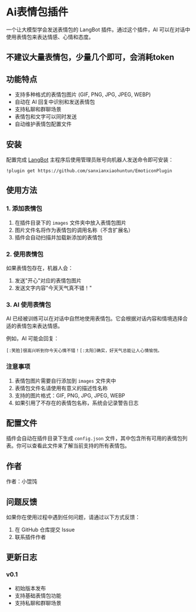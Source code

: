 # Ai表情包插件

一个让大模型学会发送表情包的 LangBot 插件。通过这个插件，AI 可以在对话中使用表情包来表达情感、心情和态度。

## 不建议大量表情包，少量几个即可，会消耗token

## 功能特点

- 支持多种格式的表情包图片 (GIF, PNG, JPG, JPEG, WEBP)
- 自动在 AI 回复中识别和发送表情包
- 支持私聊和群聊场景
- 表情包和文字可以同时发送
- 自动维护表情包配置文件

## 安装

配置完成 [LangBot](https://github.com/RockChinQ/LangBot) 主程序后使用管理员账号向机器人发送命令即可安装：

```
!plugin get https://github.com/sanxianxiaohuntun/EmoticonPlugin
```

## 使用方法

### 1. 添加表情包

1. 在插件目录下的 `images` 文件夹中放入表情包图片
2. 图片文件名将作为表情包的调用名称（不含扩展名）
3. 插件会自动扫描并加载新添加的表情包

### 2. 使用表情包

如果表情包存在，机器人会：
1. 发送"开心"对应的表情包图片
2. 发送文字内容"今天天气真不错！"

### 3. AI 使用表情包

AI 已经被训练可以在对话中自然地使用表情包。它会根据对话内容和情境选择合适的表情包来表达情感。

例如，AI 可能会回复：
```
[:笑脸]很高兴听到你今天心情不错！[:太阳]确实，好天气总能让人心情愉悦。
```

### 注意事项

1. 表情包图片需要自行添加到 `images` 文件夹中
2. 表情包文件名请使用有意义的描述性名称
3. 支持的图片格式：GIF, PNG, JPG, JPEG, WEBP
4. 如果引用了不存在的表情包名称，系统会记录警告日志

## 配置文件

插件会自动在插件目录下生成 `config.json` 文件，其中包含所有可用的表情包列表。你可以查看此文件来了解当前支持的所有表情包。

## 作者

作者：小馄饨

## 问题反馈

如果你在使用过程中遇到任何问题，请通过以下方式反馈：
1. 在 GitHub 仓库提交 Issue
2. 联系插件作者

## 更新日志

### v0.1
- 初始版本发布
- 支持基础表情包功能
- 支持私聊和群聊场景
